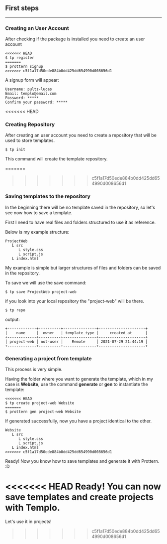 ## First steps
---

### Creating an User Account
After checking if the package is installed you need to create an user account

```command
<<<<<<< HEAD
$ tp register
=======
$ prottern signup
>>>>>>> c5f1a17d50ede884b0dd425dd654990d008656d1
```

A signup form will appear:

```
Username: pultz-lucas
Email: templo@email.com
Password: *****
Confirm your password: *****
```

<<<<<<< HEAD
### Creating Repository
After creating an user account you need to create a repository that will be used to store templates.

```command
$ tp init
``` 

This command will create the template repository.

=======
>>>>>>> c5f1a17d50ede884b0dd425dd654990d008656d1
### Saving templates to the repository
In the beginning there will be no template saved in the repository, so let's see now how to save a template.

First I need to have real files and folders structured to use it as reference.

Below is my example structure:

```
ProjectWeb
   L src
      L style.css
      L script.js 
   L index.html
```

My example is simple but larger structures of files and folders can be saved in the repository.

To save we will use the save command:

```command
$ tp save ProjectWeb project-web
```

if you look into your local repository the "project-web" will be there.

```command
$ tp repo
```

output:

```
+-------------+----------+---------------+---------------------+
│    name     │  owner   │ template_type │     created_at      │
+-------------+----------+---------------+---------------------+
│ project-web │ not-user │    Remote     │ 2021-07-29 21:44:19 │
+-------------+----------+---------------+---------------------+

```

### Generating a project from template

This process is very simple.

Having the folder where you want to generate the template, which in my case is **Website**, use the command **generate** or **gen** to instantiate the template:

```command
<<<<<<< HEAD
$ tp create project-web Website
=======
$ prottern gen project-web Website
```

If generated successfully, now you have a project identical to the other.

```
Website
   L src
      L style.css
      L script.js
   L index.html
>>>>>>> c5f1a17d50ede884b0dd425dd654990d008656d1
```

Ready! Now you know how to save templates and generate it with Prottern. :D

<<<<<<< HEAD
Ready! You can now save templates and create projects with Templo. 
=======
Let's use it in projects!
>>>>>>> c5f1a17d50ede884b0dd425dd654990d008656d1

